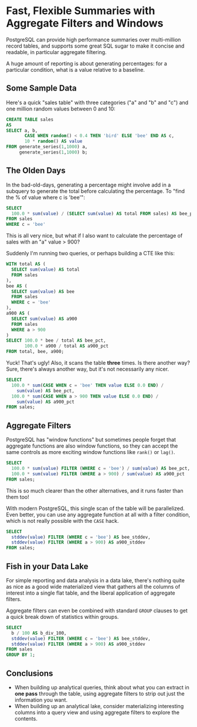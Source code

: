 # Fast, Flexible Summaries with Aggregate Filters and Windows

PostgreSQL can provide high performance summaries over multi-million record tables, and supports some great SQL sugar to make it concise and readable, in particular aggregate filtering.

A huge amount of reporting is about generating percentages: for a particular condition, what is a value relative to a baseline. 

## Some Sample Data

Here's a quick "sales table" with three categories ("a" and "b" and "c") and one million random values between 0 and 10:

```sql
CREATE TABLE sales 
AS 
SELECT a, b, 
       CASE WHEN random() < 0.4 THEN 'bird' ELSE 'bee' END AS c,
       10 * random() AS value 
FROM generate_series(1,1000) a, 
     generate_series(1,1000) b;
```

## The Olden Days

In the bad-old-days, generating a percentage might involve add in a subquery to generate the total before calculating the percentage. To "find the % of value where c is 'bee'":

```sql
SELECT 
  100.0 * sum(value) / (SELECT sum(value) AS total FROM sales) AS bee_pct
FROM sales
WHERE c = 'bee'
```

This is all very nice, but what if I also want to calculate the percentage of sales with an "a" value > 900? 

Suddenly I'm running two queries, or perhaps building a CTE like this:

```sql
WITH total AS (
  SELECT sum(value) AS total 
  FROM sales
),
bee AS (
  SELECT sum(value) AS bee 
  FROM sales 
  WHERE c = 'bee'
),
a900 AS (
  SELECT sum(value) AS a900 
  FROM sales
  WHERE a > 900
)
SELECT 100.0 * bee / total AS bee_pct,
       100.0 * a900 / total AS a900_pct
FROM total, bee, a900;
```

Yuck! That's ugly! Also, it scans the table **three** times. Is there another way? Sure, there's always another way, but it's not necessarily any nicer.

```sql
SELECT 
  100.0 * sum(CASE WHEN c = 'bee' THEN value ELSE 0.0 END) / 
    sum(value) AS bee_pct,
  100.0 * sum(CASE WHEN a > 900 THEN value ELSE 0.0 END) / 
    sum(value) AS a900_pct
FROM sales;
```

## Aggregate Filters

PostgreSQL has "window functions" but sometimes people forget that aggregate functions are also window functions, so they can accept the same controls as more exciting window functions like `rank()` or `lag()`.

```sql
SELECT 
  100.0 * sum(value) FILTER (WHERE c = 'bee') / sum(value) AS bee_pct,
  100.0 * sum(value) FILTER (WHERE a > 900) / sum(value) AS a900_pct
FROM sales;
```

This is so much clearer than the other alternatives, and it runs faster than them too!

With modern PostgreSQL, this single scan of the table will be parallelized. Even better, you can use any aggregate function at all with a filter condition, which is not really possible with the `CASE` hack. 

```sql
SELECT 
  stddev(value) FILTER (WHERE c = 'bee') AS bee_stddev,
  stddev(value) FILTER (WHERE a > 900) AS a900_stddev
FROM sales;
```

## Fish in your Data Lake

For simple reporting and data analysis in a data lake, there's nothing quite as nice as a good wide materialized view that gathers all the columns of interest into a single flat table, and the liberal application of aggregate filters.

Aggregate filters can even be combined with standard `GROUP` clauses to get a quick break down of statistics within groups.

```sql
SELECT 
  b / 100 AS b_div_100,
  stddev(value) FILTER (WHERE c = 'bee') AS bee_stddev,
  stddev(value) FILTER (WHERE a > 900) AS a900_stddev
FROM sales
GROUP BY 1;
```

## Conclusions

* When building up analytical queries, think about what you can extract in **one pass** through the table, using aggregate filters to strip out just the information you want.
* When building up an analytical lake, consider materializing interesting columns into a query view and using aggregate filters to explore the contents.


